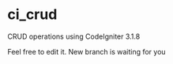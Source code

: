 # ci_crud
CRUD operations using CodeIgniter 3.1.8

Feel free to edit it. New branch is waiting for you
